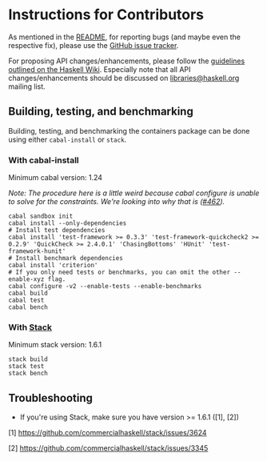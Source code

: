 # Instructions for Contributors

As mentioned in the [README](https://github.com/haskell/containers/blob/master/README.md), for reporting bugs (and maybe even the respective fix), please use the [GitHub issue tracker](https://github.com/haskell/containers/issues).

For proposing API changes/enhancements, please follow the [guidelines outlined on the Haskell Wiki](https://wiki.haskell.org/Library_submissions#Guide_to_proposers). Especially note that all API changes/enhancements should be discussed on libraries@haskell.org mailing list.

## Building, testing, and benchmarking

Building, testing, and benchmarking the containers package can be done using either `cabal-install` or `stack`.

### With cabal-install

Minimum cabal version: 1.24

_Note: The procedure here is a little weird because cabal configure is unable to solve for the constraints. We're looking into why that is ([#462](https://github.com/haskell/containers/issues/462))._

```
cabal sandbox init
cabal install --only-dependencies
# Install test dependencies
cabal install 'test-framework >= 0.3.3' 'test-framework-quickcheck2 >= 0.2.9' 'QuickCheck >= 2.4.0.1' 'ChasingBottoms' 'HUnit' 'test-framework-hunit'
# Install benchmark dependencies
cabal install 'criterion'
# If you only need tests or benchmarks, you can omit the other --enable-xyz flag.
cabal configure -v2 --enable-tests --enable-benchmarks
cabal build
cabal test
cabal bench
``` 


### With [Stack](https://docs.haskellstack.org/en/stable/README/)

Minimum stack version: 1.6.1

```
stack build
stack test
stack bench
```

## Troubleshooting

- If you're using Stack, make sure you have version >= 1.6.1 ([1], [2])


[1] https://github.com/commercialhaskell/stack/issues/3624

[2] https://github.com/commercialhaskell/stack/issues/3345
